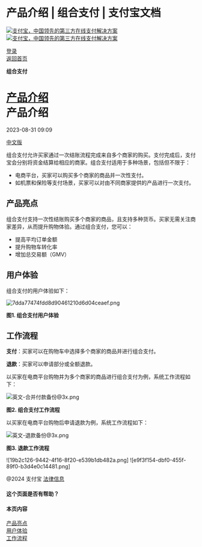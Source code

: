 产品介绍 | 组合支付 | 支付宝文档
===============

[![支付宝，中国领先的第三方在线支付解决方案](https://ac.alipay.com/storage/2024/3/26/d66c43c0-440d-4c97-9976-f2028a2c8c5e.svg) ![支付宝，中国领先的第三方在线支付解决方案](https://ac.alipay.com/storage/2024/3/26/a48bd336-aea0-4f16-bf83-616eacbb4434.svg)](/docs/)

[登录](https://global.alipay.com/ilogin/account_login.htm?goto=https%3A%2F%2Fglobal.alipay.com%2Fdocs%2Fac%2Fcombinedpay_en%2Foverview)  
[返回首页](../../)

**组合支付**

[产品介绍](/docs/ac/combinedpay_en/overview)  
产品介绍
====================

2023-08-31 09:09

[中文版](https://global.alipay.com/docs/ac/combinedpay_cn/overview)

组合支付允许买家通过一次结账流程完成来自多个商家的购买。支付完成后，支付宝会分别将资金结算给相应的商家。组合支付适用于多种场景，包括但不限于：

*   电商平台，买家可以购买多个商家的商品并一次性支付。
*   如机票和保险等支付场景，买家可以对由不同商家提供的产品进行一次支付。

产品亮点
-----------------

组合支付支持一次性结账购买多个商家的商品，且支持多种货币。买家无需关注商家差异，从而提升购物体验。通过组合支付，您可以：

*   提高平均订单金额
*   提升购物车转化率
*   增加总交易额（GMV）

用户体验
---------------

组合支付的用户体验如下：

![7dda77474fdd8d90461210d6d04ceaef.png](https://idocs-assets.marmot-cloud.com/storage/idocs87c36dc8dac653c1/1692174859091-c7a6996a-e63d-48df-9de2-e07e138eb911.png)

**图1. 组合支付用户体验**

工作流程
--------

**支付**：买家可以在购物车中选择多个商家的商品并进行组合支付。

**退款**：买家可以申请部分或全额退款。

以买家在电商平台购物并为多个商家的商品进行组合支付为例，系统工作流程如下：

![英文-合并付款备份@3x.png](https://idocs-assets.marmot-cloud.com/storage/idocs87c36dc8dac653c1/1693277583722-09217e44-8918-41a8-b3e9-5e2ce2af47ff.png)

**图2. 组合支付工作流程**

以买家在电商平台购物后申请退款为例，系统工作流程如下：

![英文-退款备份@3x.png](https://idocs-assets.marmot-cloud.com/storage/idocs87c36dc8dac653c1/1693278752050-a27ab607-ac6e-439c-a781-547a8704b12b.png)

**图3. 退款工作流程**

![19b2c126-9442-4f16-8f20-e539b1db482a.png] ![e9f3f154-dbf0-455f-89f0-b3d4e0c14481.png]

@2024 支付宝 [法律信息](https://global.alipay.com/docs/ac/platform/membership)

#### 这个页面是否有帮助？

#### 本页内容

[产品亮点](#taPKO "产品亮点")  
[用户体验](#s4xQb "用户体验")  
[工作流程](#hccR5 "工作流程")